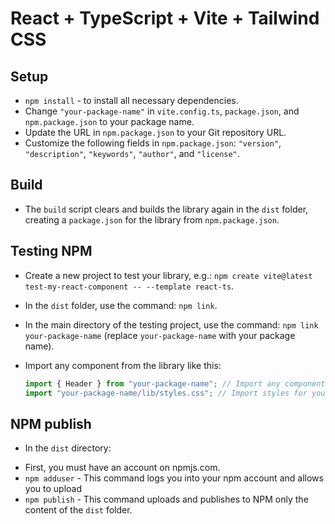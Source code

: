 # React + TypeScript + Vite + Tailwind CSS

## Setup

- `npm install` - to install all necessary dependencies.
- Change `"your-package-name"` in `vite.config.ts`, `package.json`, and `npm.package.json` to your package name.
- Update the URL in `npm.package.json` to your Git repository URL.
- Customize the following fields in `npm.package.json`: `"version"`, `"description"`, `"keywords"`, `"author"`, and `"license"`.

## Build

- The `build` script clears and builds the library again in the `dist` folder, creating a `package.json` for the library from `npm.package.json`.

## Testing NPM

- Create a new project to test your library, e.g.: `npm create vite@latest test-my-react-component -- --template react-ts`.
- In the `dist` folder, use the command: `npm link`.
- In the main directory of the testing project, use the command: `npm link your-package-name` (replace `your-package-name` with your package name).
- Import any component from the library like this:

  ```javascript
  import { Header } from "your-package-name"; // Import any component you created
  import "your-package-name/lib/styles.css"; // Import styles for your components
  ```

## NPM publish

- In the `dist` directory:

* First, you must have an account on npmjs.com.
* `npm adduser` - This command logs you into your npm account and allows you to upload
* `npm publish` - This command uploads and publishes to NPM only the content of the `dist` folder.
